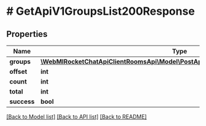 # # GetApiV1GroupsList200Response

## Properties

Name | Type | Description | Notes
------------ | ------------- | ------------- | -------------
**groups** | [**\WebMIRocketChatApiClientRoomsApi\Model\PostApiV1GroupsCreate200ResponseGroup[]**](PostApiV1GroupsCreate200ResponseGroup.md) |  | [optional]
**offset** | **int** |  | [optional]
**count** | **int** |  | [optional]
**total** | **int** |  | [optional]
**success** | **bool** |  | [optional]

[[Back to Model list]](../../README.md#models) [[Back to API list]](../../README.md#endpoints) [[Back to README]](../../README.md)

